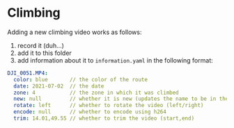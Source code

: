 # Climbing
Adding a new climbing video works as follows:
1. record it (duh...)
2. add it to this folder
3. add information about it to `information.yaml` in the following format:

```yaml
DJI_0051.MP4:
  color: blue       // the color of the route
  date: 2021-07-02  // the date
  zone: 4           // the zone in which it was climbed
  new: null         // whether it is new (updates the name to be in the canonical format)
  rotate: left      // whether to rotate the video (left/right)
  encode: null      // whether to encode using h264
  trim: 14.01,49.55 // whether to trim the video (start,end)
```
